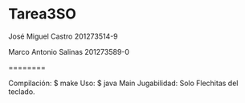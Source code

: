 Tarea3SO
========

José Miguel Castro 	201273514-9

Marco Antonio Salinas	201273589-0

========

Compilación:	$ make
Uso:	        $ java Main
Jugabilidad:	Solo Flechitas del teclado.     